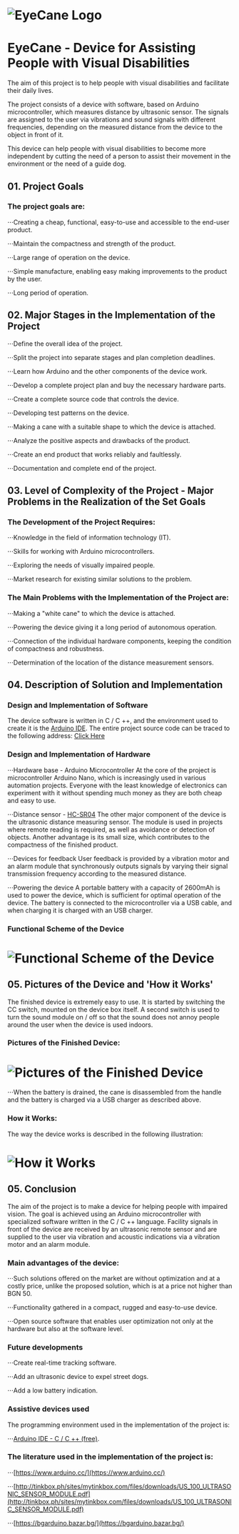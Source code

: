 # ![EyeCane Logo](http://i.imgur.com/oUWxyKO.png) 
# EyeCane - Device for Assisting People with Visual Disabilities

The aim of this project is to help people with visual disabilities and facilitate their daily lives.
 
The project consists of a device with software, based on Arduino microcontroller, which measures distance by ultrasonic sensor. 
The signals are assigned to the user via vibrations and sound signals with different frequencies, depending on the measured distance from the device to the object in front of it.

This device can help people with visual disabilities to become more independent by cutting the need of a person to assist their movement in the environment or the need of a guide dog.	

## 01. Project Goals

### The project goals are:
⋅⋅⋅Creating a cheap, functional, easy-to-use and accessible to the end-user product.

⋅⋅⋅Maintain the compactness and strength of the product.

⋅⋅⋅Large range of operation on the device.

⋅⋅⋅Simple manufacture, enabling easy making improvements to the product by the user.

⋅⋅⋅Long period of operation.

## 02. Major Stages in the Implementation of the Project

⋅⋅⋅Define the overall idea of the project.

⋅⋅⋅Split the project into separate stages and plan completion deadlines.

⋅⋅⋅Learn how Arduino and the other components of the device work.

⋅⋅⋅Develop a complete project plan and buy the necessary hardware parts.

⋅⋅⋅Create a complete source code that controls the device.

⋅⋅⋅Developing test patterns on the device.

⋅⋅⋅Making a cane with a suitable shape to which the device is attached.

⋅⋅⋅Analyze the positive aspects and drawbacks of the product.

⋅⋅⋅Create an end product that works reliably and faultlessly.

⋅⋅⋅Documentation and complete end of the project.

## 03. Level of Complexity of the Project - Major Problems in the Realization of the Set Goals
### The Development of the Project Requires:

⋅⋅⋅Knowledge in the field of information technology (IT).

⋅⋅⋅Skills for working with Arduino microcontrollers.

⋅⋅⋅Exploring the needs of visually impaired people.

⋅⋅⋅Market research for existing similar solutions to the problem.

### The Main Problems with the Implementation of the Project are:

⋅⋅⋅Making a "white cane" to which the device is attached.

⋅⋅⋅Powering the device giving it a long period of autonomous operation.

⋅⋅⋅Connection of the individual hardware components, keeping the condition of compactness and robustness.

⋅⋅⋅Determination of the location of the distance measurement sensors.

## 04. Description of Solution and Implementation
### Design and Implementation of Software
The device software is written in C / C ++, and the environment used to create it is the [Arduino IDE](https://www.arduino.cc/). The entire project source code can be traced to the following address: [Click Here](https://github.com/deyanpeychev00/EyeCane-Device-for-Assisting-People-with-Visual-Disabilities)

### Design and Implementation of Hardware

⋅⋅⋅Hardware base - Arduino Microcontroller
At the core of the project is microcontroller Arduino Nano, which is increasingly used in various automation projects. Everyone with the least knowledge of electronics can experiment with it without spending much money as they are both cheap and easy to use.

⋅⋅⋅Distance sensor - [HC-SR04](https://www.sparkfun.com/products/13959)
The other major component of the device is the ultrasonic distance measuring sensor. The module is used in projects where remote reading is required, as well as avoidance or detection of objects. Another advantage is its small size, which contributes to the compactness of the finished product.

⋅⋅⋅Devices for feedback
User feedback is provided by a vibration motor and an alarm module that synchronously outputs signals by varying their signal transmission frequency according to the measured distance.

⋅⋅⋅Powering the device
A portable battery with a capacity of 2600mAh is used to power the device, which is sufficient for optimal operation of the device. The battery is connected to the microcontroller via a USB cable, and when charging it is charged with an USB charger.

### Functional Scheme of the Device

# ![Functional Scheme of the Device](http://imgur.com/a/mKOZD) 

## 05. Pictures of the Device and 'How it Works'
The finished device is extremely easy to use. It is started by switching the CC switch, mounted on the device box itself. A second switch is used to turn the sound module on / off so that the sound does not annoy people around the user when the device is used indoors.

### Pictures of the Finished Device: 

# ![Pictures of the Finished Device](https://imgur.com/a/PgkV0) 

⋅⋅⋅When the battery is drained, the cane is disassembled from the handle and the battery is charged via a USB charger as described above.

### How it Works:
The way the device works is described in the following illustration:

# ![How it Works](http://i64.tinypic.com/rayf7b.png)

## 05. Conclusion
The aim of the project is to make a device for helping people with impaired vision.
The goal is achieved using an Arduino microcontroller with specialized software written in the C / C ++ language. Facility signals in front of the device are received by an ultrasonic remote sensor and are supplied to the user via vibration and acoustic indications via a vibration motor and an alarm module.

### Main advantages of the device:
⋅⋅⋅Such solutions offered on the market are without optimization and at a costly price, unlike the proposed solution, which is at a price not higher than BGN 50.

⋅⋅⋅Functionality gathered in a compact, rugged and easy-to-use device.

⋅⋅⋅Open source software that enables user optimization not only at the hardware but also at the software level.

### Future developments
⋅⋅⋅Create real-time tracking software.

⋅⋅⋅Add an ultrasonic device to expel street dogs.

⋅⋅⋅Add a low battery indication.

### Assistive devices used
The programming environment used in the implementation of the project is:

⋅⋅⋅[Arduino IDE - C / C ++ (free)](https://www.arduino.cc/).

### The literature used in the implementation of the project is:
⋅⋅⋅[https://www.arduino.cc/](https://www.arduino.cc/)

⋅⋅⋅[http://tinkbox.ph/sites/mytinkbox.com/files/downloads/US_100_ULTRASONIC_SENSOR_MODULE.pdf](http://tinkbox.ph/sites/mytinkbox.com/files/downloads/US_100_ULTRASONIC_SENSOR_MODULE.pdf)

⋅⋅⋅[https://bgarduino.bazar.bg/](https://bgarduino.bazar.bg/)





